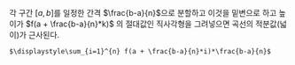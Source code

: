 각 구간 $[a,b]$를 일정한 간격 $\frac{b-a}{n}$으로 분할하고 이것을 밑변으로 하고 
높이가 $f(a + \frac{b-a}{n}*k)$ 의 절대값인 직사각형을 그려넣으면 곡선의 적분값(넓이)가 근사된다. 

	$\displaystyle\sum_{i=1}^{n} f(a + \frac{b-a}{n}*i)*\frac{b-a}{n}$
	